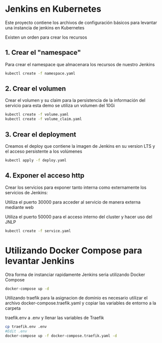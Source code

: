 # Jenkins en Kubernetes

Este proyecto contiene los archivos de configuración básicos para levantar una instancia de jenkins en Kubernetes

Existen un  orden para crear los recursos

## 1. Crear el "namespace"

Para crear el namespace que almacenara los recursos de nuestro Jenkins

```bash
kubectl create -f namespace.yaml
```

## 2. Crear el volumen

Crear el volumen y su claim para la persistencia de la información del servicio para esta demo se utiliza un volumen del 10Gi

```bash
kubectl create -f volume.yaml
kubectl create -f volume_claim.yaml
```

## 3. Crear el deployment

Creamos el deploy que contiene la imagen de Jenkins en  su version LTS y el acceso persistente a los volúmenes

```bash
kubectl apply -f deploy.yaml
```

## 4. 	Exponer el acceso http

Crear los servicios para exponer tanto interna como externamente los servicios de Jenkins:

Utiliza el puerto 30000 para acceder al servicio de manera externa mediante web

Utiliza el puerto 50000 para el acceso interno del cluster y hacer uso del JNLP

```bash
kubectl create -f service.yaml
```

# Utilizando Docker Compose para levantar Jenkins

Otra forma de instanciar rapidamente Jenkins seria utilizando Docker Compose

```bash
docker-compose up -d
```

Utilizando traefik para la asignacion de dominio es necesario utilizar el archivo docker-compose.traefik.yaml y copiar las variables de entorno a la carpeta

traefik.env a .env y llenar las variables de Traefik

```bash
cp traefik.env .env
#Edit .env
docker-compose up -f docker-compose.traefik.yaml -d 
```
